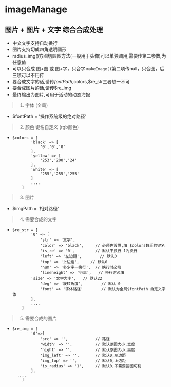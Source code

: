 # imageManage
## 图片 + 图片 + 文字 综合合成处理
 *	中文文字支持自动换行
 *	图片支持切成四角透明圆形
 *	radius_img()方图切圆图方法(一般用于头像)可以单独调用,需要传第二参数,为任意值
 *	可以只合成 图+图 或 图+字，只合字 `makeImage()`第二项传null，只合图，后三项可以不用传
 *	要合成文字的话,请传$fontPath,$colors,$re_str三者缺一不可
 *	要合成图片的话,请传$re_img
 *	最终输出为图片,可用于活动的动态海报

 > 1. 字体 (全局)
 * $fontPath = '操作系统级的绝对路径'
 > 2. 颜色 键名自定义 (rgb颜色)
 *  ```
    $colors = [
	 		'black' => [
	 			'0','0','0'				
	 		],
	 		'yellow' => [
	 			'253','200','24'
	 		],
	 		'white' => [
	 			'255','255','255'
	 		]
	 		....
	 	]
    ```
 > 3. 图片
 * $imgPath = '相对路径'
 > 4. 需要合成的文字
 *  ```
    $re_str = [
	  		'0' => [
	 			'str' => '文字',
	 			'color' => 'black',		// 必须先设置,填 $colors数组的键名
	 			'is_re' => '0',			// 默认不换行 1为换行
	 			'left' => '左边距',		// 默认0
	 			'top' => '上边距',		// 默认0
	 			'num' => '多少字一换行',	// 换行时必填
	 			'lineheight' => '行高',	// 换行时必填
	  		'size' => '文字大小',	// 默认22
	 			'deg' => '旋转角度',		// 默认 0
	 			'font' => '字体路径'		// 默认为全局$fontPath 自定义字体 
	 		],
	 		....
	 	]
    ```
 > 5. 需要合成的图片
 *  ```
    $re_img = [
	  		'0'=>[
	 			'src' => '',			// 路径
	 			'width' => '',			// 默认原图大小,宽度
	 			'hight' => '',			// 默认原图大小,高度
	 			'img_left' => '',		// 默认0,左边距
	 			'img_top' => '',		// 默认0,上边距
	 			'is_radius' => '1',		// 默认0,不需要圆图切割 
	 		],
      ....
	 	]
    ```
